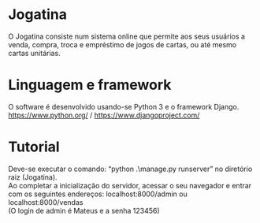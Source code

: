 # Jogatina
O Jogatina consiste num sistema online que permite aos seus usuários a
venda, compra, troca e empréstimo de jogos de cartas, ou até mesmo cartas
unitárias.

# Linguagem e framework
O software é desenvolvido usando-se Python 3 e o framework Django.  
https://www.python.org/ / https://www.djangoproject.com/

# Tutorial
Deve-se executar o comando: “python .\manage.py runserver” no diretório raiz (Jogatina).    
Ao completar a inicialização do servidor, acessar o seu navegador e entrar com os seguintes endereços: localhost:8000/admin ou localhost:8000/vendas    
(O login de admin é Mateus e a senha 123456)    

